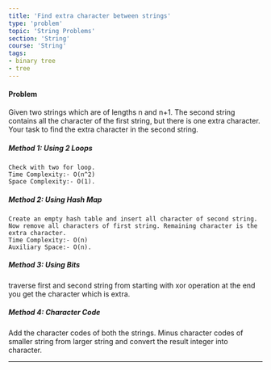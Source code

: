 ```yaml
---
title: 'Find extra character between strings'
type: 'problem'
topic: 'String Problems'
section: 'String'
course: 'String'
tags:
- binary tree
- tree
---
```

#### Problem
Given two strings which are of lengths n and n+1. The second string contains all the character of the first string, but there is one extra character. Your task to find the extra character in the second string.

##### Method 1: Using 2 Loops
```
Check with two for loop.
Time Complexity:- O(n^2)
Space Complexity:- O(1).
```

##### Method 2: Using Hash Map
```
Create an empty hash table and insert all character of second string. Now remove all characters of first string. Remaining character is the extra character.
Time Complexity:- O(n)
Auxiliary Space:- O(n).
```

##### Method 3: Using Bits
traverse first and second string from starting with xor operation at the end you get the character which is extra.

##### Method 4: Character Code
Add the character codes of both the strings. Minus character codes of smaller string from larger string and convert the result integer into character.


---